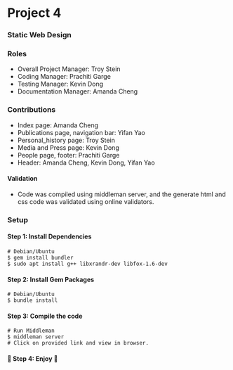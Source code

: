 # Project 4
### Static Web Design

### Roles
* Overall Project Manager: Troy Stein
* Coding Manager: Prachiti Garge
* Testing Manager: Kevin Dong
* Documentation Manager: Amanda Cheng

### Contributions
* Index page: Amanda Cheng
* Publications page, navigation bar: Yifan Yao
* Personal_history page: Troy Stein
* Media and Press page: Kevin Dong
* People page, footer: Prachiti Garge
* Header: Amanda Cheng, Kevin Dong, Yifan Yao

#### Validation
* Code was compiled using middleman server, and the generate html and css code was validated using online validators.

### Setup

#### Step 1: Install Dependencies

```
# Debian/Ubuntu
$ gem install bundler
$ sudo apt install g++ libxrandr-dev libfox-1.6-dev
```

#### Step 2: Install Gem Packages

```
# Debian/Ubuntu
$ bundle install
```

#### Step 3: Compile the code

```
# Run Middleman
$ middleman server
# Click on provided link and view in browser.
```

#### :beers: Step 4: Enjoy :beers:

